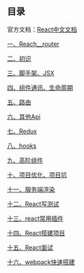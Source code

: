 ## 目录官方文档：[React中文文档](https://zh-hans.reactjs.org/)[一、Reach__router](Reach__router.md)[二、初识](react-01%20初识.md)[三、脚手架、JSX](react-02%20脚手架、JSX.md)[四、组件通讯、生命周期](react-03%20组件通讯、生命周期.md)[五、路由](react-04%20路由.md)[六、其他Api](react-05%20其他Api.md)[七、Redux](react-06%20Redux.md)[八、hooks](react-07%20hooks.md)[九、高阶组件](react-08%20高阶组件.md)[十、项目优化、项目坑](react-09%20项目优化、项目坑.md)[十一、服务端渲染](react-10%20服务端渲染.md)[十二、React写测试](React写测试.md)[十三、react常用插件](react常用插件.md)[十四、React搭建项目](React搭建项目.md)[十五、React面试](React面试.md)[十六、webpack快速搭建](webpack快速搭建.md)